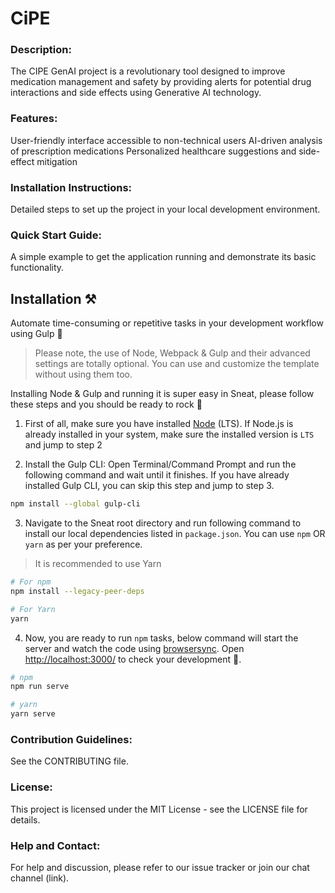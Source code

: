 # CiPE
### **Description**: 
The CIPE GenAI project is a revolutionary tool designed to improve medication management and safety by providing alerts for potential drug interactions and side effects using Generative AI technology.

### **Features:**
User-friendly interface accessible to non-technical users
AI-driven analysis of prescription medications
Personalized healthcare suggestions and side-effect mitigation

### **Installation Instructions:** 
Detailed steps to set up the project in your local development environment.

### **Quick Start Guide:** 
A simple example to get the application running and demonstrate its basic functionality.


## Installation ⚒️

Automate time-consuming or repetitive tasks in your development workflow using Gulp 🥤

> Please note, the use of Node, Webpack & Gulp and their advanced settings are totally optional. You can use and customize the template without using them too.

Installing Node & Gulp and running it is super easy in Sneat, please follow these steps and you should be ready to rock 🤘

1. First of all, make sure you have installed [Node](https://nodejs.org/en/) (LTS). If Node.js is already installed in your system, make sure the installed version is `LTS` and jump to step 2

2. Install the Gulp CLI: Open Terminal/Command Prompt and run the following command and wait until it finishes. If you have already installed Gulp CLI, you can skip this step and jump to step 3.

```bash
npm install --global gulp-cli
```

3. Navigate to the Sneat root directory and run following command to install our local dependencies listed in `package.json`. You can use `npm` OR `yarn` as per your preference.

> It is recommended to use Yarn

```bash
# For npm
npm install --legacy-peer-deps

# For Yarn
yarn
```

4. Now, you are ready to run `npm` tasks, below command will start the server and watch the code using [browsersync](https://browsersync.io/). Open [http://localhost:3000/](http://localhost:3000/) to check your development 🚀.

```bash
# npm
npm run serve

# yarn
yarn serve
```


### **Contribution Guidelines:** 
See the CONTRIBUTING file.

### **License:** 
This project is licensed under the MIT License - see the LICENSE file for details.

### **Help and Contact:** 
For help and discussion, please refer to our issue tracker or join our chat channel (link).
